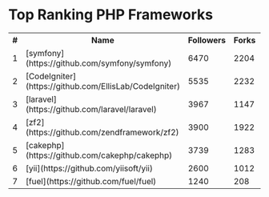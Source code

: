 Top Ranking PHP Frameworks
==========================

<table><tr><th>#</th><th>Name</th><th>Followers</th><th>Forks</th><th>Issues</th></tr><tr><td>1</td><td>[symfony](https://github.com/symfony/symfony)</td><td>6470</td><td>2204</td><td>562</td></tr><tr><td>2</td><td>[CodeIgniter](https://github.com/EllisLab/CodeIgniter)</td><td>5535</td><td>2232</td><td>204</td></tr><tr><td>3</td><td>[laravel](https://github.com/laravel/laravel)</td><td>3967</td><td>1147</td><td>33</td></tr><tr><td>4</td><td>[zf2](https://github.com/zendframework/zf2)</td><td>3900</td><td>1922</td><td>259</td></tr><tr><td>5</td><td>[cakephp](https://github.com/cakephp/cakephp)</td><td>3739</td><td>1283</td><td>31</td></tr><tr><td>6</td><td>[yii](https://github.com/yiisoft/yii)</td><td>2600</td><td>1012</td><td>483</td></tr><tr><td>7</td><td>[fuel](https://github.com/fuel/fuel)</td><td>1240</td><td>208</td><td>1</td></tr>
